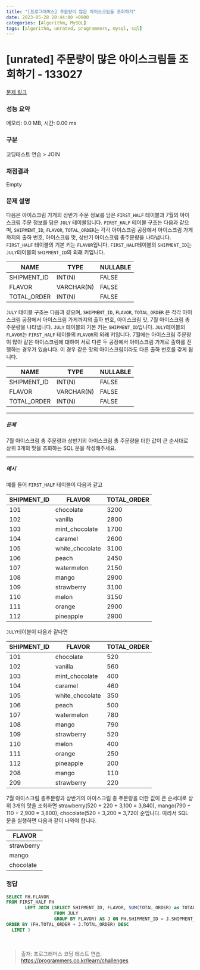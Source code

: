 ```yaml
---
title: "[프로그래머스] 주문량이 많은 아이스크림들 조회하기"
date: 2023-05-28 20:44:00 +0900
categories: [Algorithm, MySQL]
tags: [algorithm, unrated, programmers, mysql, sql]
---
```


# [unrated] 주문량이 많은 아이스크림들 조회하기 - 133027

[문제 링크](https://school.programmers.co.kr/learn/courses/30/lessons/133027)

### 성능 요약

메모리: 0.0 MB, 시간: 0.00 ms

### 구분

코딩테스트 연습 > JOIN

### 채점결과

Empty

### 문제 설명

<p>다음은 아이스크림 가게의 상반기 주문 정보를 담은 <code>FIRST_HALF</code> 테이블과 7월의 아이스크림 주문 정보를 담은 <code>JULY</code> 테이블입니다. <code>FIRST_HALF</code> 테이블 구조는 다음과 같으며, <code>SHIPMENT_ID</code>, <code>FLAVOR</code>, <code>TOTAL_ORDER</code>는 각각 아이스크림 공장에서 아이스크림 가게까지의 출하 번호, 아이스크림 맛, 상반기 아이스크림 총주문량을 나타냅니다. <code>FIRST_HALF</code> 테이블의 기본 키는 <code>FLAVOR</code>입니다. <code>FIRST_HALF</code>테이블의 <code>SHIPMENT_ID</code>는 <code>JULY</code>테이블의 <code>SHIPMENT_ID</code>의 외래 키입니다. </p>

|      NAME      |    TYPE     | NULLABLE |
|----------------|-------------|----------|
| SHIPMENT_ID    | INT(N)      | FALSE    |
| FLAVOR         | VARCHAR(N)  | FALSE    |
| TOTAL_ORDER    | INT(N)      | FALSE    |

<p><code>JULY</code> 테이블 구조는 다음과 같으며, <code>SHIPMENT_ID</code>, <code>FLAVOR</code>, <code>TOTAL_ORDER</code> 은 각각 아이스크림 공장에서 아이스크림 가게까지의 출하 번호, 아이스크림 맛, 7월 아이스크림 총주문량을 나타냅니다.  <code>JULY</code> 테이블의 기본 키는 <code>SHIPMENT_ID</code>입니다. <code>JULY</code>테이블의 <code>FLAVOR</code>는 <code>FIRST_HALF</code> 테이블의  <code>FLAVOR</code>의 외래 키입니다. 7월에는 아이스크림 주문량이 많아 같은 아이스크림에 대하여 서로 다른 두 공장에서 아이스크림 가게로 출하를 진행하는 경우가 있습니다. 이 경우 같은 맛의 아이스크림이라도 다른 출하 번호를 갖게 됩니다.</p>

|    NAME        |     TYPE       | NULLABLE |
|----------------|----------------|----------|
| SHIPMENT_ID    | INT(N)         | FALSE    |
| FLAVOR         | VARCHAR(N)     | FALSE    |
| TOTAL_ORDER    | INT(N)         | FALSE    |

<hr>

<h5>문제</h5>

<p>7월 아이스크림 총 주문량과 상반기의 아이스크림 총 주문량을 더한 값이 큰 순서대로 상위 3개의 맛을 조회하는 SQL 문을 작성해주세요. </p>

<hr>

<h5>예시</h5>

<p>예를 들어 <code>FIRST_HALF</code> 테이블이 다음과 같고</p>

| SHIPMENT_ID | FLAVOR          | TOTAL_ORDER |
|-------------|-----------------|-------------|
| 101         | chocolate       | 3200        |
| 102         | vanilla         | 2800        |
| 103         | mint_chocolate  | 1700        |
| 104         | caramel         | 2600        |
| 105         | white_chocolate | 3100        |
| 106         | peach           | 2450        |
| 107         | watermelon      | 2150        |
| 108         | mango           | 2900        |
| 109         | strawberry      | 3100        |
| 110         | melon           | 3150        |
| 111         | orange          | 2900        |
| 112         | pineapple       | 2900        |

<p><code>JULY</code>테이블이 다음과 같다면</p>

| SHIPMENT_ID | FLAVOR          | TOTAL_ORDER |
|-------------|-----------------|-------------|
| 101         | chocolate       | 520         |
| 102         | vanilla         | 560         |
| 103         | mint_chocolate  | 400         |
| 104         | caramel         | 460         |
| 105         | white_chocolate | 350         |
| 106         | peach           | 500         |
| 107         | watermelon      | 780         |
| 108         | mango           | 790         |
| 109         | strawberry      | 520         |
| 110         | melon           | 400         |
| 111         | orange          | 250         |
| 112         | pineapple       | 200         |
| 208         | mango           | 110         |
| 209         | strawberry      | 220         |

<p>7월 아이스크림 총주문량과 상반기의 아이스크림 총 주문량을 더한 값이 큰 순서대로 상위 3개의 맛을 조회하면 strawberry(520 + 220 + 3,100 = 3,840), mango(790 + 110 + 2,900 = 3,800), chocolate(520 + 3,200 = 3,720) 순입니다. 따라서 SQL 문을 실행하면 다음과 같이 나와야 합니다. </p>

| FLAVOR     |
|------------|
| strawberry |
| mango      |
| chocolate  |

### 정답

```sql
SELECT FH.FLAVOR
FROM FIRST_HALF FH
       LEFT JOIN (SELECT SHIPMENT_ID, FLAVOR, SUM(TOTAL_ORDER) as TOTAL_ORDER
                  FROM JULY
                  GROUP BY FLAVOR) AS J ON FH.SHIPMENT_ID = J.SHIPMENT_ID
ORDER BY (FH.TOTAL_ORDER + J.TOTAL_ORDER) DESC
  LIMIT 3
```

<br>

> 출처: 프로그래머스 코딩 테스트 연습, https://programmers.co.kr/learn/challenges
